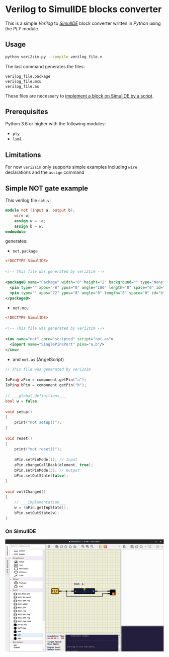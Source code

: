 # Verilog to SimulIDE blocks converter

This is a simple _*Verilog*_ to [_*SimulIDE*_](https://simulide.com/p/) block converter written in _Python_ using the _PLY_ module.

## Usage

```bash
python veri2sim.py --compile verilog_file.v
```

The last command generates the files:
```
verilog_file.package
verilog_file.mcu
verilog_file.as
```

These files are necessary to [implement a block on SimulIDE by a script](https://simulide.com/p/scripted/).

## Prerequisites
Python 3.6 or higher with the following modules:
- `ply`
- `lxml`

## Limitations
For now `veri2sim` only supports simple examples including `wire` declarations and the `assign` command

## Simple NOT gate example

This verilog file `not.v`:

```verilog
module not (input a, output b);
    wire w;
    assign w = ~a;
    assign b = w;
endmodule
```

generates:

- `not.package`

```xml
<!DOCTYPE SimulIDE>

<!-- This file was generated by veri2sim -->

<packageB name="Package" width="8" height="2" background="" type="None">
  <pin type="" xpos="-8" ypos="8" angle="180" length="8" space="0" id="a" label="a"/>
  <pin type="" xpos="72" ypos="8" angle="0" length="8" space="0" id="b" label="b"/>
</packageB>
```

- `not.mcu`
  
```xml
<!DOCTYPE SimulIDE>

<!-- This file was generated by veri2sim -->

<iou name="not" core="scripted" script="not.as">
  <ioport name="SinglePinsPort" pins="a,b"/>
</iou>
```

- and `not.as` (AngelScript)

```cpp
// This file was generated by veri2sim

IoPin@ aPin = component.getPin("a");
IoPin@ bPin = component.getPin("b");

// ___global_definitions___
bool w = false;

void setup()
{
	print("not setup()");
}

void reset()
{
	print("not reset()");

	aPin.setPinMode(1); // Input
	aPin.changeCallBack(element, true);
	bPin.setPinMode(3); // Output
	bPin.setOutState(false);
}

void voltChanged()
{
	// ___implementation___
	w = !aPin.getInpState();
	bPin.setOutState(w);
}
```

### On SimulIDE

![](/assets/simulation.png)


